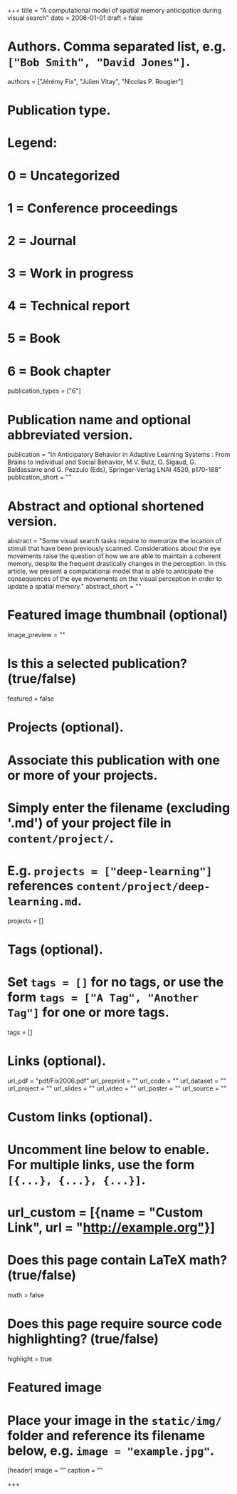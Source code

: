 +++
title = "A computational model of spatial memory anticipation during visual search"
date = 2006-01-01
draft = false

# Authors. Comma separated list, e.g. `["Bob Smith", "David Jones"]`.
authors = ["Jérémy Fix", "Julien Vitay", "Nicolas P. Rougier"]

# Publication type.
# Legend:
# 0 = Uncategorized
# 1 = Conference proceedings
# 2 = Journal
# 3 = Work in progress
# 4 = Technical report
# 5 = Book
# 6 = Book chapter
publication_types = ["6"]

# Publication name and optional abbreviated version.
publication = "In Anticipatory Behavior in Adaptive Learning Systems : From Brains to Individual and Social Behavior, M.V. Butz, O. Sigaud, G. Baldassarre and G. Pezzulo (Eds), Springer-Verlag LNAI 4520, p170-188"
publication_short = ""

# Abstract and optional shortened version.
abstract = "Some visual search tasks require to memorize the location of stimuli that have been previously scanned. Considerations about the eye movements raise the question of how we are able to maintain a coherent memory, despite the frequent drastically changes in the perception. In this article, we present a computational model that is able to anticipate the consequences of the eye movements on the visual perception in order to update a spatial memory."
abstract_short = ""

# Featured image thumbnail (optional)
image_preview = ""

# Is this a selected publication? (true/false)
featured = false

# Projects (optional).
#   Associate this publication with one or more of your projects.
#   Simply enter the filename (excluding '.md') of your project file in `content/project/`.
#   E.g. `projects = ["deep-learning"]` references `content/project/deep-learning.md`.
projects = []

# Tags (optional).
#   Set `tags = []` for no tags, or use the form `tags = ["A Tag", "Another Tag"]` for one or more tags.
tags = []

# Links (optional).
url_pdf = "pdf/Fix2006.pdf"
url_preprint = ""
url_code = ""
url_dataset = ""
url_project = ""
url_slides = ""
url_video = ""
url_poster = ""
url_source = ""

# Custom links (optional).
#   Uncomment line below to enable. For multiple links, use the form `[{...}, {...}, {...}]`.
# url_custom = [{name = "Custom Link", url = "http://example.org"}]

# Does this page contain LaTeX math? (true/false)
math = false

# Does this page require source code highlighting? (true/false)
highlight = true

# Featured image
# Place your image in the `static/img/` folder and reference its filename below, e.g. `image = "example.jpg"`.
[header]
image = ""
caption = ""

+++
